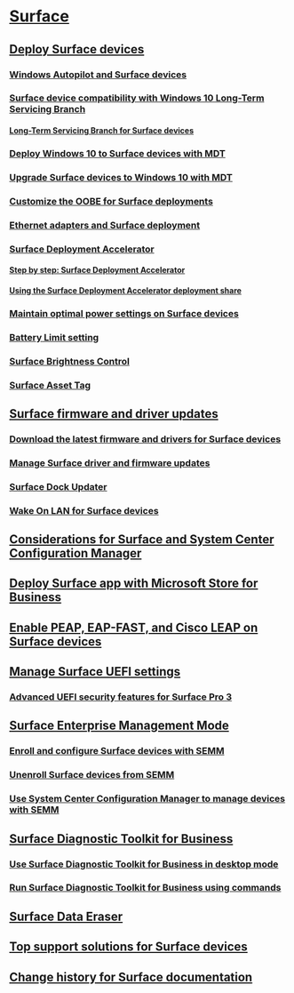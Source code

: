 # [Surface](index.md)
## [Deploy Surface devices](deploy.md)
### [Windows Autopilot and Surface devices](windows-autopilot-and-surface-devices.md)
### [Surface device compatibility with Windows 10 Long-Term Servicing Branch](surface-device-compatibility-with-windows-10-ltsc.md)
#### [Long-Term Servicing Branch for Surface devices](ltsb-for-surface.md)
### [Deploy Windows 10 to Surface devices with MDT](deploy-windows-10-to-surface-devices-with-mdt.md)
### [Upgrade Surface devices to Windows 10 with MDT](upgrade-surface-devices-to-windows-10-with-mdt.md)
### [Customize the OOBE for Surface deployments](customize-the-oobe-for-surface-deployments.md)
### [Ethernet adapters and Surface deployment](ethernet-adapters-and-surface-device-deployment.md)
### [Surface Deployment Accelerator](microsoft-surface-deployment-accelerator.md)
#### [Step by step: Surface Deployment Accelerator](step-by-step-surface-deployment-accelerator.md)
#### [Using the Surface Deployment Accelerator deployment share](using-the-sda-deployment-share.md)
### [Maintain optimal power settings on Surface devices](maintain-optimal-power-settings-on-Surface-devices.md)
### [Battery Limit setting](battery-limit.md)
### [Surface Brightness Control](microsoft-surface-brightness-control.md)
### [Surface Asset Tag](assettag.md)
## [Surface firmware and driver updates](update.md)
### [Download the latest firmware and drivers for Surface devices](deploy-the-latest-firmware-and-drivers-for-surface-devices.md)
### [Manage Surface driver and firmware updates](manage-surface-pro-3-firmware-updates.md)
### [Surface Dock Updater](surface-dock-updater.md)
### [Wake On LAN for Surface devices](wake-on-lan-for-surface-devices.md)
## [Considerations for Surface and System Center Configuration Manager](considerations-for-surface-and-system-center-configuration-manager.md)
## [Deploy Surface app with Microsoft Store for Business](deploy-surface-app-with-windows-store-for-business.md)
## [Enable PEAP, EAP-FAST, and Cisco LEAP on Surface devices](enable-peap-eap-fast-and-cisco-leap-on-surface-devices.md)
## [Manage Surface UEFI settings](manage-surface-uefi-settings.md)
### [Advanced UEFI security features for Surface Pro 3](advanced-uefi-security-features-for-surface-pro-3.md)
## [Surface Enterprise Management Mode](surface-enterprise-management-mode.md)
### [Enroll and configure Surface devices with SEMM](enroll-and-configure-surface-devices-with-semm.md)
### [Unenroll Surface devices from SEMM](unenroll-surface-devices-from-semm.md)
### [Use System Center Configuration Manager to manage devices with SEMM](use-system-center-configuration-manager-to-manage-devices-with-semm.md)
## [Surface Diagnostic Toolkit for Business](surface-diagnostic-toolkit-business.md)
### [Use Surface Diagnostic Toolkit for Business in desktop mode](surface-diagnostic-toolkit-desktop-mode.md)
### [Run Surface Diagnostic Toolkit for Business using commands](surface-diagnostic-toolkit-command-line.md)
## [Surface Data Eraser](microsoft-surface-data-eraser.md)
## [Top support solutions for Surface devices](support-solutions-surface.md)
## [Change history for Surface documentation](change-history-for-surface.md)


